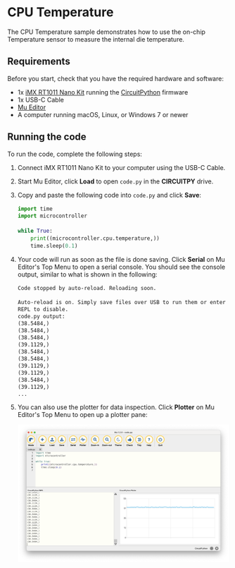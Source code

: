 # CPU Temperature

The CPU Temperature sample demonstrates how to use the on-chip Temperature sensor to measure the internal die temperature.

## Requirements

Before you start, check that you have the required hardware and software:

- 1x [iMX RT1011 Nano Kit](https://makerdiary.com/products/imxrt1011-nanokit) running the [CircuitPython] firmware
- 1x USB-C Cable
- [Mu Editor]
- A computer running macOS, Linux, or Windows 7 or newer

## Running the code

To run the code, complete the following steps:

1. Connect iMX RT1011 Nano Kit to your computer using the USB-C Cable.
2. Start Mu Editor, click __Load__ to open `code.py` in the __CIRCUITPY__ drive.
3. Copy and paste the following code into `code.py` and click __Save__:

    ``` python linenums="1" title="CIRCUITPY/code.py"
	import time
	import microcontroller

	while True:
		print((microcontroller.cpu.temperature,))
		time.sleep(0.1)
    ```

4. Your code will run as soon as the file is done saving. Click __Serial__ on Mu Editor's Top Menu to open a serial console. You should see the console output, similar to what is shown in the following:

    ``` { .bash .no-copy linenums="1"}
    Code stopped by auto-reload. Reloading soon.

    Auto-reload is on. Simply save files over USB to run them or enter REPL to disable.
    code.py output:
	(38.5484,)
	(38.5484,)
	(38.5484,)
	(39.1129,)
	(38.5484,)
	(38.5484,)
	(39.1129,)
	(39.1129,)
	(38.5484,)
	(39.1129,)
    ...
    ```

5. You can also use the plotter for data inspection. Click __Plotter__ on Mu Editor's Top Menu to open up a plotter pane:

    ![](../../../assets/images/mu-edittor-plotter-cputemp.png)


[Mu Editor]: ../getting-started.md#coding-with-mu-editor
[CircuitPython]: ../getting-started.md#installing-circuitpython
